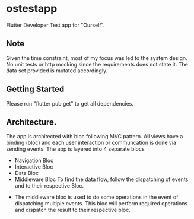 # ostestapp

Flutter Developer Test app for "Ourself".

## Note
Given the time constraint, most of my focus was led to the system design.
No unit tests or http mocking since the requirements does not state it.
The data set provided is mutated accordingly. 

## Getting Started

Please run "flutter pub get" to get all dependencies.

## Architecture.

The app is architected with bloc following MVC pattern.
All views have a binding (bloc) and each user interaction or communcation is done via sending events.
The app is layered into 4 separate blocs
  - Navigation Bloc
  - Interactive Bloc
  - Data Bloc
  - Middleware Bloc
To find the data flow, follow the dispatching of events and to their respective Bloc.

* The middleware bloc is used to do some operations in the event of dispatching multiple events. This bloc will perform
  required operations and dispatch the result to their respective bloc.


